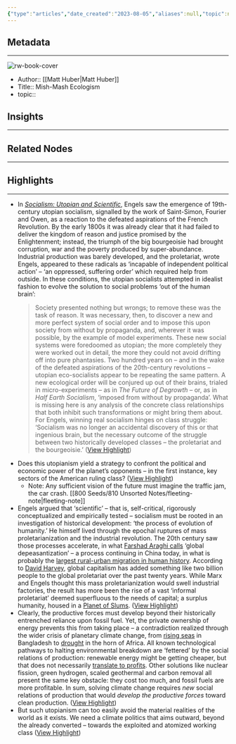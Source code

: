 ```yaml
---
{"type":"articles","date_created":"2023-08-05","aliases":null,"topic":null,"url":"https://newleftreview.org/sidecar/posts/mish-mash-ecologism","layout":null,"banner":null,"dg-publish":true,"tags":null,"permalink":"/300-biblio/200-articles/mish-mash-ecologism/","dgPassFrontmatter":true,"created":"2023-10-20T12:44:20.000-05:00","updated":"2023-10-20T12:44:20.000-05:00"}
---
```


## Metadata
---
![rw-book-cover](https://newleftreview.org/blog-uploads/2022/08/Kaart_van_Utopia_1595-96_kopergravure_Abraham_Ortelius_KBS_Brafa_2019-1.jpg)
- Author:: [[Matt Huber\|Matt Huber]]
- Title:: Mish-Mash Ecologism
- topic::  



## Insights
---
## Related Nodes
---

## Highlights 
---
- In [*Socialism: Utopian and Scientific*](https://www.marxists.org/archive/marx/works/download/Engels_Socialism_Utopian_and_Scientific.pdf), Engels saw the emergence of 19th-century utopian socialism, signalled by the work of Saint-Simon, Fourier and Owen, as a reaction to the defeated aspirations of the French Revolution. By the early 1800s it was already clear that it had failed to deliver the kingdom of reason and justice promised by the Enlightenment; instead, the triumph of the big bourgeoisie had brought corruption, war and the poverty produced by super-abundance. Industrial production was barely developed, and the proletariat, wrote Engels, appeared to these radicals as ‘incapable of independent political action’ – ‘an oppressed, suffering order’ which required help from outside. In these conditions, the utopian socialists attempted in idealist fashion to evolve the solution to social problems ‘out of the human brain’:
  > Society presented nothing but wrongs; to remove these was the task of reason. It was necessary, then, to discover a new and more perfect system of social order and to impose this upon society from without by propaganda, and, wherever it was possible, by the example of model experiments. These new social systems were foredoomed as utopian; the more completely they were worked out in detail, the more they could not avoid drifting off into pure phantasies.
  Two hundred years on – and in the wake of the defeated aspirations of the 20th-century revolutions – utopian eco-socialists appear to be repeating the same pattern. A new ecological order will be conjured up out of their brains, trialed in micro-experiments – as in *The Future of Degrowth* – or, as in *Half Earth Socialism*, ‘imposed from without by propaganda’. What is missing here is any analysis of the concrete class relationships that both inhibit such transformations or might bring them about. For Engels, winning real socialism hinges on class struggle: ‘Socialism was no longer an accidental discovery of this or that ingenious brain, but the necessary outcome of the struggle between two historically developed classes – the proletariat and the bourgeoisie.’ ([View Highlight](https://read.readwise.io/read/01h73aty8tn5ff1dd5v0mww5he))
- Does this utopianism yield a strategy to confront the political and economic power of the planet’s opponents – in the first instance, key sectors of the American ruling class? ([View Highlight](https://read.readwise.io/read/01h73axhy2f6wdhsb91btnrq9y))
    - Note: Any sufficient vision of the future must imagine the traffic jam, the car crash. [[800 Seeds/810 Unsorted Notes/fleeting-note\|fleeting-note]]
- Engels argued that ‘scientific’ – that is, self-critical, rigorously conceptualized and empirically tested – socialism must be rooted in an investigation of historical development: ‘the process of evolution of humanity.’ He himself lived through the epochal ruptures of mass proletarianization and the industrial revolution. The 20th century saw those processes accelerate, in what [Farshad Araghi calls](https://www.jstor.org/stable/4120791) ‘global depeasantization’ – a process continuing in China today, in what is probably the [largest rural-urban migration in human history](https://www.huffpost.com/entry/the-greatest-migration-china_b_2782076). According to [David Harvey](https://www.redpepper.org.uk/Their-crisis-our-challenge/), global capitalism has added something like two billion people to the global proletariat over the past twenty years. While Marx and Engels thought this mass proletarianization would swell industrial factories, the result has more been the rise of a vast ‘informal proletariat’ deemed superfluous to the needs of capital; a surplus humanity, housed in a [Planet of Slums](https://newleftreview.org/issues/ii26/articles/mike-davis-planet-of-slums). ([View Highlight](https://read.readwise.io/read/01h73b0rxtqqmfz70mzkarpyg6))
- Clearly, the productive forces must develop beyond their historically entrenched reliance upon fossil fuel. Yet, the private ownership of energy prevents this from taking place – a contradiction realized through the wider crisis of planetary climate change, from [rising seas](https://www.bbc.com/future/article/20190829-bangladesh-the-country-disappearing-under-rising-tides) in Bangladesh to [drought](https://reliefweb.int/report/ethiopia/horn-africa-drought-humanitarian-update-10-june-2022) in the horn of Africa. All known technological pathways to halting environmental breakdown are ‘fettered’ by the social relations of production: renewable energy might be getting cheaper, but that does not necessarily [translate to profits](https://www.tandfonline.com/doi/full/10.1080/13563467.2021.1926957). Other solutions like nuclear fission, green hydrogen, scaled geothermal and carbon removal all present the same key obstacle: they cost too much, and fossil fuels are more profitable. In sum, solving climate change requires *new* social relations of production that would *develop the productive forces* toward clean production. ([View Highlight](https://read.readwise.io/read/01h73bnf9svyrc3r25d7hranvs))
- But such utopianism can too easily avoid the material realities of the world as it exists. We need a climate politics that aims outward, beyond the already converted – towards the exploited and atomized working class ([View Highlight](https://read.readwise.io/read/01h73bsarfbbaaw9tbqz6jas4h))

